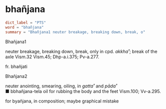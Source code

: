 # bhañjana

``` toml
dict_label = "PTS"
word = "bhañjana"
summary = "Bhañjana1 neuter breakage, breaking down, break, o"
```

Bhañjana1

neuter breakage, breaking down, break, only in cpd. *akkha˚*; break of the axle Vism.32 Vism.45; Dhp\-a.i.375; Pv\-a.277.

fr. bhañjati

Bhañjana2

neuter anointing, smearing, oiling, in *gatta˚* and *pāda˚*  
■ bbhañjana\-tela oil for rubbing the body and the feet Vism.100; Vv\-a.295.

for byañjana, in composition; maybe graphical mistake

